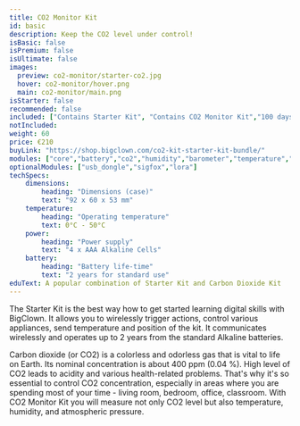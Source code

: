 ```yaml
---
title: CO2 Monitor Kit
id: basic
description: Keep the CO2 level under control!
isBasic: false
isPremium: false
isUltimate: false
images:
  preview: co2-monitor/starter-co2.jpg
  hover: co2-monitor/hover.png
  main: co2-monitor/main.png
isStarter: false
recommended: false
included: ["Contains Starter Kit", "Contains CO2 Monitor Kit","100 days risk-free","1 hour of free webinar","3-year warranty"]
notIncluded:
weight: 60
price: €210
buyLink: "https://shop.bigclown.com/co2-kit-starter-kit-bundle/"
modules: ["core","battery","co2","humidity","barometer","temperature","cover","enclosures-201"]
optionalModules: ["usb_dongle","sigfox","lora"]
techSpecs:
    dimensions:
        heading: "Dimensions (case)"
        text: "92 x 60 x 53 mm"
    temperature:
        heading: "Operating temperature"
        text: 0°C - 50°C
    power:
        heading: "Power supply"
        text: "4 x AAA Alkaline Cells"
    battery:
        heading: "Battery life-time"
        text: "2 years for standard use"
eduText: A popular combination of Starter Kit and Carbon Dioxide Kit
---
```


The Starter Kit is the best way how to get started learning digital skills with BigClown. It allows you to wirelessly trigger actions, control various appliances, send temperature and position of the kit. It communicates wirelessly and operates up to 2 years from the standard Alkaline batteries.

Carbon dioxide (or CO2) is a colorless and odorless gas that is vital to life on Earth. Its nominal concentration is about 400 ppm (0.04 %). High level of CO2 leads to acidity and various health-related problems. That's why it's so essential to control CO2 concentration, especially in areas where you are spending most of your time - living room, bedroom, office, classroom. With CO2 Monitor Kit you will measure not only CO2 level but also temperature, humidity, and atmospheric pressure.
